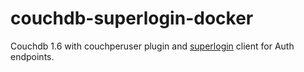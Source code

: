 # couchdb-superlogin-docker
Couchdb 1.6 with couchperuser plugin and [superlogin](https://github.com/colinskow/superlogin) client for Auth endpoints. 
